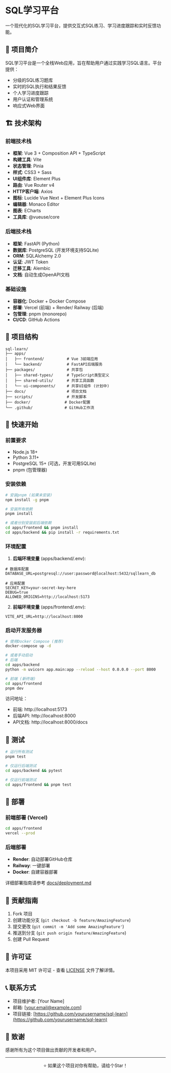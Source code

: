 # SQL学习平台

一个现代化的SQL学习平台，提供交互式SQL练习、学习进度跟踪和实时反馈功能。

## 🚀 项目简介

SQL学习平台是一个全栈Web应用，旨在帮助用户通过实践学习SQL语言。平台提供：

- 分级的SQL练习题库
- 实时的SQL执行和结果反馈
- 个人学习进度跟踪
- 用户认证和管理系统
- 响应式Web界面

## 🏗️ 技术架构

### 前端技术栈

- **框架**: Vue 3 + Composition API + TypeScript
- **构建工具**: Vite
- **状态管理**: Pinia
- **样式**: CSS3 + Sass
- **UI组件库**: Element Plus
- **路由**: Vue Router v4
- **HTTP客户端**: Axios
- **图标**: Lucide Vue Next + Element Plus Icons
- **编辑器**: Monaco Editor
- **图表**: ECharts
- **工具库**: @vueuse/core

### 后端技术栈

- **框架**: FastAPI (Python)
- **数据库**: PostgreSQL (开发环境支持SQLite)
- **ORM**: SQLAlchemy 2.0
- **认证**: JWT Token
- **迁移工具**: Alembic
- **文档**: 自动生成OpenAPI文档

### 基础设施

- **容器化**: Docker + Docker Compose
- **部署**: Vercel (前端) + Render/ Railway (后端)
- **包管理**: pnpm (monorepo)
- **CI/CD**: GitHub Actions

## 📁 项目结构

```
sql-learn/
├── apps/
│   ├── frontend/          # Vue 3前端应用
│   └── backend/           # FastAPI后端服务
├── packages/              # 共享包
│   ├── shared-types/      # TypeScript类型定义
│   ├── shared-utils/      # 共享工具函数
│   └── ui-components/     # 共享UI组件 (计划中)
├── docs/                  # 项目文档
├── scripts/               # 开发脚本
├── docker/               # Docker配置
└── .github/              # GitHub工作流
```

## 🚦 快速开始

### 前置要求

- Node.js 18+
- Python 3.11+
- PostgreSQL 15+ (可选，开发可用SQLite)
- pnpm (包管理器)

### 安装依赖

```bash
# 安装pnpm (如果未安装)
npm install -g pnpm

# 安装所有依赖
pnpm install

# 或者分别安装前后端依赖
cd apps/frontend && pnpm install
cd apps/backend && pip install -r requirements.txt
```

### 环境配置

1. **后端环境变量** (apps/backend/.env):

```env
# 数据库配置
DATABASE_URL=postgresql://user:password@localhost:5432/sqllearn_db

# 应用配置
SECRET_KEY=your-secret-key-here
DEBUG=true
ALLOWED_ORIGINS=http://localhost:5173
```

2. **前端环境变量** (apps/frontend/.env):

```env
VITE_API_URL=http://localhost:8000
```

### 启动开发服务器

```bash
# 使用Docker Compose (推荐)
docker-compose up -d

# 或者手动启动
# 后端
cd apps/backend
python -m uvicorn app.main:app --reload --host 0.0.0.0 --port 8000

# 前端 (新终端)
cd apps/frontend
pnpm dev
```

访问地址：

- 前端: http://localhost:5173
- 后端API: http://localhost:8000
- API文档: http://localhost:8000/docs

## 🧪 测试

```bash
# 运行所有测试
pnpm test

# 仅运行后端测试
cd apps/backend && pytest

# 仅运行前端测试
cd apps/frontend && pnpm test
```

## 🚀 部署

### 前端部署 (Vercel)

```bash
cd apps/frontend
vercel --prod
```

### 后端部署

- **Render**: 自动部署GitHub仓库
- **Railway**: 一键部署
- **Docker**: 自建容器部署

详细部署指南请参考 [docs/deployment.md](docs/deployment.md)

## 🤝 贡献指南

1. Fork 项目
2. 创建功能分支 (`git checkout -b feature/AmazingFeature`)
3. 提交更改 (`git commit -m 'Add some AmazingFeature'`)
4. 推送到分支 (`git push origin feature/AmazingFeature`)
5. 创建 Pull Request

## 📄 许可证

本项目采用 MIT 许可证 - 查看 [LICENSE](LICENSE) 文件了解详情。

## 📞 联系方式

- 项目维护者: [Your Name]
- 邮箱: [your.email@example.com]
- 项目链接: [https://github.com/yourusername/sql-learn](https://github.com/yourusername/sql-learn)

## 🙏 致谢

感谢所有为这个项目做出贡献的开发者和用户。

---

<div align="center">
  <p>⭐ 如果这个项目对你有帮助，请给个Star！</p>
</div>
